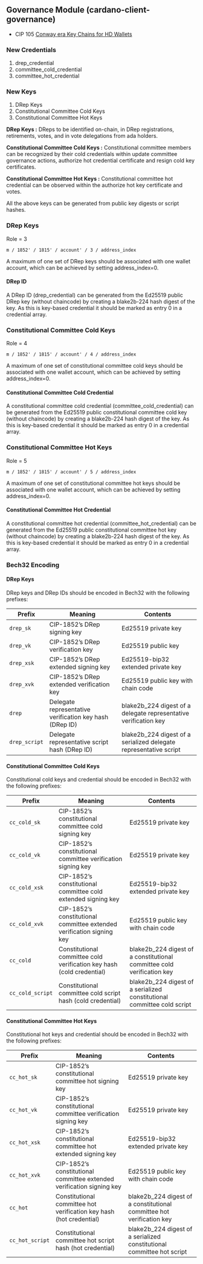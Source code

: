 ## Governance Module (cardano-client-governance)

- CIP 105 [Conway era Key Chains for HD Wallets](https://github.com/cardano-foundation/CIPs/tree/master/CIP-0105)

### New Credentials

1. drep_credential
2. committee_cold_credential
3. committee_hot_credential

### New Keys

1. DRep Keys
2. Constitutional Committee Cold Keys
3. Constitutional Committee Hot Keys

**DRep Keys :** DReps to be identified on-chain, in DRep registrations, retirements, votes, and in vote delegations from ada holders. 

**Constitutional Committee Cold Keys :** Constitutional committee members can be recognized by their cold credentials
within update committee governance actions, authorize hot credential certificate and resign cold key certificates.

**Constitutional Committee Hot Keys :** Constitutional committee hot credential can be observed within the authorize hot key certificate and votes.

All the above keys can be generated from public key digests or script hashes.

### DRep Keys

Role = 3

```shell
m / 1852' / 1815' / account' / 3 / address_index
```

A maximum of one set of DRep keys should be associated with one wallet account, which can be achieved by setting
address_index=0.

#### DRep ID
A DRep ID (drep_credential) can be generated from the Ed25519 public DRep key (without chaincode) by creating a blake2b-224
hash digest of the key. As this is key-based credential it should be marked as entry 0 in a credential array.

### Constitutional Committee Cold Keys

Role = 4

```shell
m / 1852' / 1815' / account' / 4 / address_index
```

A maximum of one set of constitutional committee cold keys should be associated with one wallet account, which can be 
achieved by setting address_index=0.

#### Constitutional Committee Cold Credential

A constitutional committee cold credential (committee_cold_credential) can be generated from the Ed25519 public constitutional committee 
cold key (without chaincode) by creating a blake2b-224 hash digest of the key. As this is key-based credential it should 
be marked as entry 0 in a credential array.

### Constitutional Committee Hot Keys

Role = 5

```shell
m / 1852' / 1815' / account' / 5 / address_index
```

A maximum of one set of constitutional committee hot keys should be associated with one wallet account, which can be achieved 
by setting address_index=0.

#### Constitutional Committee Hot Credential

A constitutional committee hot credential (committee_hot_credential) can be generated from the Ed25519 public constitutional
committee hot key (without chaincode) by creating a blake2b-224 hash digest of the key. As this is key-based credential 
it should be marked as entry 0 in a credential array.


### Bech32 Encoding

#### DRep Keys

DRep keys and DRep IDs should be encoded in Bech32 with the following prefixes:

| Prefix        | Meaning                                                 | Contents                                                          |
| ------------- | --------------------------------------------------------| ----------------------------------------------------------------- |
| `drep_sk`     | CIP-1852’s DRep signing key                             | Ed25519 private key                                               |
| `drep_vk`     | CIP-1852’s DRep verification key                        | Ed25519 public key                                                |
| `drep_xsk`    | CIP-1852’s DRep extended signing key                    | Ed25519-bip32 extended private key                                |
| `drep_xvk`    | CIP-1852’s DRep extended verification key               | Ed25519 public key with chain code                                |
| `drep`        | Delegate representative verification key hash (DRep ID) | blake2b\_224 digest of a delegate representative verification key |
| `drep_script` | Delegate representative script hash (DRep ID)        | blake2b\_224 digest of a serialized delegate representative script |

#### Constitutional Committee Cold Keys

Constitutional cold keys and credential should be encoded in Bech32 with the following prefixes:

| Prefix           | Meaning                                                               | Contents                                                                 |
| ---------------- | --------------------------------------------------------------------- |--------------------------------------------------------------------------|
| `cc_cold_sk`     | CIP-1852’s constitutional committee cold signing key                  | Ed25519 private key                                                      |
| `cc_cold_vk`     | CIP-1852’s constitutional committee verification signing key          | Ed25519 private key                                                      |
| `cc_cold_xsk`    | CIP-1852’s constitutional committee cold extended signing key         | Ed25519-bip32 extended private key                                       |
| `cc_cold_xvk`    | CIP-1852’s constitutional committee extended verification signing key | Ed25519 public key with chain code                                       |
| `cc_cold`        | Constitutional committee cold verification key hash (cold credential) | blake2b\_224 digest of a constitutional committee cold verification key  |
| `cc_cold_script` | Constitutional committee cold script hash (cold credential)           | blake2b\_224 digest of a serialized constitutional committee cold script |

#### Constitutional Committee Hot Keys

Constitutional hot keys and credential should be encoded in Bech32 with the following prefixes:

| Prefix          | Meaning                                                               | Contents                                                              |
| --------------- | --------------------------------------------------------------------- | --------------------------------------------------------------------- |
| `cc_hot_sk`     | CIP-1852’s constitutional committee hot signing key                   | Ed25519 private key                                                   |
| `cc_hot_vk`     | CIP-1852’s constitutional committee verification signing key          | Ed25519 private key                                                   |
| `cc_hot_xsk`    | CIP-1852’s constitutional committee hot extended signing key          | Ed25519-bip32 extended private key                                    |
| `cc_hot_xvk`    | CIP-1852’s constitutional committee extended verification signing key | Ed25519 public key with chain code                                    |
| `cc_hot`        | Constitutional committee hot verification key hash (hot credential)   | blake2b\_224 digest of a constitutional committee hot verification key |
| `cc_hot_script` | Constitutional committee hot script hash (hot credential)             | blake2b\_224 digest of a serialized constitutional committee hot script |
